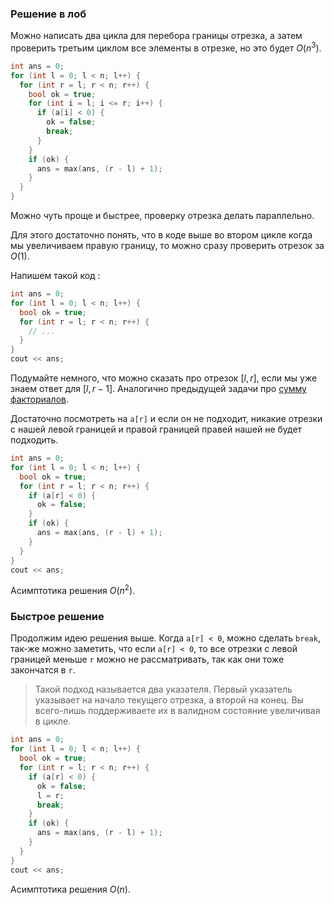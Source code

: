 ### Решение в лоб

Можно написать два цикла для перебора границы отрезка, а затем проверить третьим циклом все элементы в отрезке, но это будет $O(n^3)$.

```cpp
int ans = 0;
for (int l = 0; l < n; l++) {
  for (int r = l; r < n; r++) {
    bool ok = true;
    for (int i = l; i <= r; i++) {
      if (a[i] < 0) {
        ok = false;
        break;
      }
    }
    if (ok) {
      ans = max(ans, (r - l) + 1);
    }
  }
}
```

Можно чуть проще и быстрее, проверку отрезка делать параллельно.

Для этого достаточно понять, что в коде выше во втором цикле когда мы увеличиваем правую границу, то можно сразу проверить отрезок за $O(1)$.

Напишем такой код :

```cpp
int ans = 0;
for (int l = 0; l < n; l++) {
  bool ok = true;
  for (int r = l; r < n; r++) {
    // ...
  }
}
cout << ans;
```

Подумайте немного, что можно сказать про отрезок $[l, r]$, если мы уже знаем ответ для $[l, r - 1]$. Аналогично предыдущей задачи про [сумму факториалов](./sum-of-factorials.md).

Достаточно посмотреть на `a[r]` и если он не подходит, никакие отрезки с нашей левой границей и правой границей правей нашей не будет подходить.

```cpp
int ans = 0;
for (int l = 0; l < n; l++) {
  bool ok = true;
  for (int r = l; r < n; r++) {
    if (a[r] < 0) {
      ok = false;
    }
    if (ok) {
      ans = max(ans, (r - l) + 1);
    }
  }
}
cout << ans;
```
Асимптотика решения $O(n^2)$.

### Быстрое решение

Продолжим идею решения выше. Когда `a[r] < 0`, можно сделать `break`, так-же можно заметить, что если `a[r] < 0`, то все отрезки с левой границей меньше `r` можно не рассматривать, так как они тоже закончатся в `r`.

> Такой подход называется два указателя. Первый указатель указывает на начало текущего отрезка, а второй на конец. Вы всего-лишь поддерживаете их в валидном состояние увеличивая в цикле.

```cpp
int ans = 0;
for (int l = 0; l < n; l++) {
  bool ok = true;
  for (int r = l; r < n; r++) {
    if (a[r] < 0) {
      ok = false;
      l = r;
      break;
    }
    if (ok) {
      ans = max(ans, (r - l) + 1);
    }
  }
}
cout << ans;
```

Асимптотика решения $O(n)$.